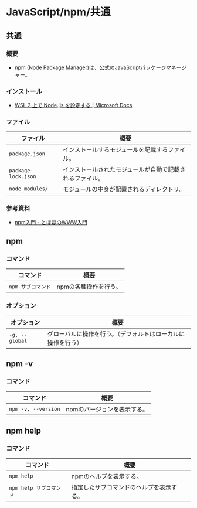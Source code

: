 # JavaScript/npm/共通

## 共通

### 概要

- npm (Node Package Manager)は、公式のJavaScriptパッケージマネージャー。

### インストール

- [WSL 2 上で Node.jis を設定する | Microsoft Docs](https://docs.microsoft.com/ja-jp/windows/dev-environment/javascript/nodejs-on-wsl)

### ファイル

| ファイル            | 概要                                                     |
| ------------------- | -------------------------------------------------------- |
| `package.json`      | インストールするモジュールを記載するファイル。           |
| `package-lock.json` | インストールされたモジュールが自動で記載されるファイル。 |
| `node_modules/`     | モジュールの中身が配置されるディレクトリ。               |

### 参考資料

- [npm入門 - とほほのWWW入門](https://www.tohoho-web.com/ex/npm.html)

## npm

### コマンド

| コマンド           | 概要                  |
| ------------------ | --------------------- |
| `npm サブコマンド` | npmの各種操作を行う。 |

### オプション

| オプション     | 概要                                                         |
| -------------- | ------------------------------------------------------------ |
| `-g, --global` | グローバルに操作を行う。（デフォルトはローカルに操作を行う） |

## npm -v

### コマンド

| コマンド            | 概要                        |
| ------------------- | --------------------------- |
| `npm -v, --version` | npmのバージョンを表示する。 |

## npm help

### コマンド

| コマンド                | 概要                                     |
| ----------------------- | ---------------------------------------- |
| `npm help`              | npmのヘルプを表示する。                  |
| `npm help サブコマンド` | 指定したサブコマンドのヘルプを表示する。 |
